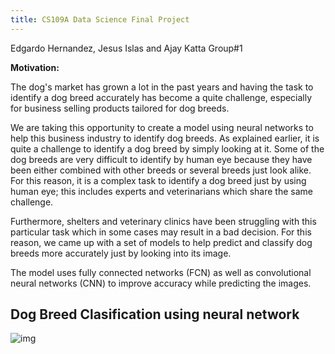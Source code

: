 ```yaml
---
title: CS109A Data Science Final Project
---
```


Edgardo Hernandez, Jesus Islas and Ajay Katta Group#1

**Motivation:**

The dog's market has grown a lot in the past years and having the task to identify a dog breed accurately has become a quite challenge, especially for business selling products tailored for dog breeds. 

We are taking this opportunity to create a model using neural networks to help this business industry to identify dog breeds. As explained earlier, it is quite a challenge to identify a dog breed by simply looking at it. Some of the dog breeds are very difficult to identify by human eye because they have been either combined with other breeds or several breeds just look alike. For this reason, it is a complex task to identify a dog breed just by using human eye; this includes experts and veterinarians which share the same challenge.

Furthermore, shelters and veterinary clinics have been struggling with this particular task which in some cases may result in a bad decision. For this reason, we came up with  a set of models to help predict and classify dog breeds more accurately just by looking into its image.

The model uses fully connected networks (FCN) as well as convolutional neural networks (CNN) to improve accuracy while predicting the images. 

## Dog Breed Clasification using neural network 

![img](https://cdn-images-1.medium.com/max/1600/1*bHnak3AMWoAFRBd5PnifpQ.png)


